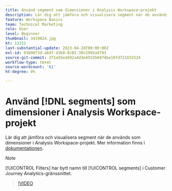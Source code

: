 ```yaml
---
title: Använd segment som dimensioner i Analysis Workspace-projekt
description: Lär dig att jämföra och visualisera segment när de används som dimensioner i Analysis Workspace-projekt.
feature: Workspace Basics
team: Technical Marketing
role: User
level: Beginner
thumbnail: 3419024.jpg
kt: 13151
last-substantial-update: 2023-04-28T00:00:00Z
exl-id: 93696f3d-a64f-43b8-8c02-30c2992a4793
source-git-commit: 371a55edd92a4d3e4552b0474be10fd721832524
workflow-type: tm+mt
source-wordcount: '61'
ht-degree: 0%

---
```


# Använd [!DNL segments] som dimensioner i Analysis Workspace-projekt

Lär dig att jämföra och visualisera segment när de används som dimensioner i Analysis Workspace-projekt. Mer information finns i [dokumentationen](https://experienceleague.adobe.com/sv/docs/analytics-platform/using/cja-components/cja-segments/create-filters).

>[!NOTE]
>
> [!UICONTROL Filters] har bytt namn till [!UICONTROL segments] i Customer Journey Analytics-gränssnittet.

>[!VIDEO](https://video.tv.adobe.com/v/3449066/?learn=on&quality=12&captions=swe)
